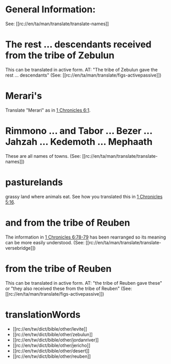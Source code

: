 # General Information:

See: [[rc://en/ta/man/translate/translate-names]]

# The rest ... descendants received from the tribe of Zebulun

This can be translated in active form. AT: "The tribe of Zebulun gave the rest ... descendants" (See: [[rc://en/ta/man/translate/figs-activepassive]])

# Merari's

Translate "Merari" as in [1 Chronicles 6:1](./01.md).

# Rimmono ... and Tabor ... Bezer ... Jahzah ... Kedemoth ... Mephaath

These are all names of towns. (See: [[rc://en/ta/man/translate/translate-names]])

# pasturelands

grassy land where animals eat. See how you translated this in [1 Chronicles 5:16](../05/16.md).

# and from the tribe of Reuben

The information in [1 Chronicles 6:78-79](./77.md) has been rearranged so its meaning can be more easily understood. (See: [[rc://en/ta/man/translate/translate-versebridge]])

# from the tribe of Reuben

This can be translated in active form. AT: "the tribe of Reuben gave these" or "they also received these from the tribe of Reuben" (See: [[rc://en/ta/man/translate/figs-activepassive]])

# translationWords

* [[rc://en/tw/dict/bible/other/levite]]
* [[rc://en/tw/dict/bible/other/zebulun]]
* [[rc://en/tw/dict/bible/other/jordanriver]]
* [[rc://en/tw/dict/bible/other/jericho]]
* [[rc://en/tw/dict/bible/other/desert]]
* [[rc://en/tw/dict/bible/other/reuben]]